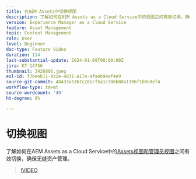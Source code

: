 ```yaml
---
title: 在AEM Assets中切换视图
description: 了解如何在AEM Assets as a Cloud Service中的视图之间有效切换，确保无缝资源管理。
version: Experience Manager as a Cloud Service
feature: Asset Management
topic: Content Management
role: User
level: Beginner
doc-type: Feature Video
duration: 114
last-substantial-update: 2024-01-09T00:00:00Z
jira: KT-14756
thumbnail: 3426806.jpeg
exl-id: f7beeb11-432e-4831-a17a-afaeb94ef4e9
source-git-commit: 48433a5367c281cf5a1c106b08a1306f1b0e8ef4
workflow-type: tm+mt
source-wordcount: '49'
ht-degree: 0%

---
```


# 切换视图

了解如何在AEM Assets as a Cloud Service中的[Assets视图和管理员视图](https://experienceleague.adobe.com/docs/experience-manager-cloud-service/content/assets/overview.html?lang=zh-Hans#persona-based-experiences)之间有效切换，确保无缝资产管理。

>[!VIDEO](https://video.tv.adobe.com/v/3439043/?learn=on&captions=chi_hans)
